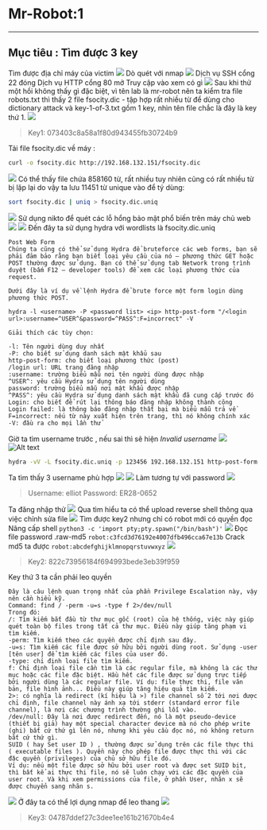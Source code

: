 # Mr-Robot:1
***
## Mục tiêu : Tìm được 3 key
Tìm được địa chỉ máy của victim
![](image-1.png)
Dò quét với nmap
![](image-2.png)
Dịch vụ SSH cổng 22 đóng
Dịch vụ HTTP cổng 80 mở
Truy cập vào xem có gì
![](image-3.png)
Sau khi thử một hồi không thấy gì đặc biệt, vì tên lab là mr-robot nên ta kiểm tra file robots.txt thì thấy 2 file fsocity.dic - tập hợp rất nhiều từ để dùng cho dictionary attack và key-1-of-3.txt gồm 1 key, nhìn tên file chắc là đây là key thứ 1.
![](image-4.png)
>Key1: 073403c8a58a1f80d943455fb30724b9

Tải file fsocity.dic về máy : 
``` sh
curl -o fsocity.dic http://192.168.132.151/fsocity.dic
```
![](image-5.png)
Có thể thấy file chứa 858160 từ, rất nhiều tuy nhiên cũng có rất nhiều từ bị lặp lại do vậy ta lưu 11451 từ unique vào để tý dùng: 
```sh
sort fsocity.dic | uniq > fsocity.dic.uniq
```
![](image-6.png)
Sử dụng nikto để quét các lỗ hổng bảo mật phổ biến trên máy chủ web
![](image-7.png)
![](image-8.png)
Đến đây ta sử dụng hydra với wordlists là fsocity.dic.uniq
```
Post Web Form
Chúng ta cũng có thể sử dụng Hydra để bruteforce các web forms, bạn sẽ phải đảm bảo rằng bạn biết loại yêu cầu của nó – phương thức GET hoặc POST thường được sử dụng. Bạn có thể sử dụng tab Network trong trình duyệt (bấm F12 – developer tools) để xem các loại phương thức của request.

Dưới đây là ví dụ về lệnh Hydra để brute force một form login dùng phương thức POST.

hydra -l <username> -P <password list> <ip> http-post-form "/<login url>:username=^USER^&password=^PASS^:F=incorrect" -V

Giải thích các tùy chọn:

-l: Tên người dùng duy nhất
-P: cho biết sử dụng danh sách mật khẩu sau
http-post-form: cho biết loại phương thức (post)
/login url: URL trang đăng nhập
:username: trường biểu mẫu nơi tên người dùng được nhập
^USER^: yêu cầu Hydra sử dụng tên người dùng
password: trường biểu mẫu nơi mật khẩu được nhập
^PASS^: yêu cầu Hydra sử dụng danh sách mật khẩu đã cung cấp trước đó
Login: cho biết để rút lại thông báo đăng nhập không thành công
Login failed: là thông báo đăng nhập thất bại mà biểu mẫu trả về
F=incorrect: nếu từ này xuất hiện trên trang, thì nó không chính xác
-V: đầu ra cho mọi lần thử
```
Giờ ta tìm username trước , nếu sai thì sẽ hiện *Invalid username*
![](image-9.png)
![Alt text](image-10.png)
```sh
hydra -vV -L fsocity.dic.uniq -p 123456 192.168.132.151 http-post-form '/wp-login.php:log=^USER^&pwd=^PASS^&wp-submit=Log+In:F=Invalid username' -o username
```
Ta tìm thấy 3 username phù hợp
![](image-11.png)
![](image-12.png)
Làm tương tự với password
![](image-13.png)
> Username: elliot
Password: ER28-0652

Ta đăng nhập thử
![](image-14.png)
Qua tìm hiểu ta có thể upload reverse shell thông qua việc chỉnh sửa file
![](image-15.png)
Tìm được key2 nhưng chỉ có robot mới có quyền đọc
Nâng cấp shell `python3 -c 'import pty;pty.spawn("/bin/bash")'`
![](image-16.png)
Đọc file password .raw-md5 `robot:c3fcd3d76192e4007dfb496cca67e13b`
Crack md5 ta được `robot:abcdefghijklmnopqrstuvwxyz`
![](image-17.png)
>Key2: 822c73956184f694993bede3eb39f959

Key thứ 3 ta cần phải leo quyền

```
Đây là câu lệnh quan trọng nhất của phần Privilege Escalation này, vậy nên cần hiểu kỹ.
Command: find / -perm -u=s -type f 2>/dev/null
Trong đó:
/: Tìm kiếm bắt đầu từ thư mục gốc (root) của hệ thống, việc này giúp quét toàn bộ files trong tất cả thư mục. Điều này giúp tăng phạm vi tìm kiếm.
-perm: Tìm kiếm theo các quyền được chỉ định sau đây.
-u=s: Tìm kiếm các file được sở hữu bởi người dùng root. Sử dụng -user [tên user] để tìm kiếm các files của user đó.
-type: chỉ định loại file tìm kiếm.
f: Chỉ định loại file cần tìm là các regular file, mà không là các thư mục hoặc các file đặc biệt. Hầu hết các file được sử dụng trực tiếp bởi người dùng là các regular file. Ví dụ: file thực thi, file văn bản, file hình ảnh... Điều này giúp tăng hiệu quả tìm kiếm.
2>: có nghĩa là redirect (kí hiệu là >) file channel số 2 tới nơi được chỉ định, file channel này ánh xạ tới stderr (standard error file channel), là nơi các chương trình thường ghi lỗi vào.
/dev/null: Đây là nơi được redirect đến, nó là một pseudo-device (thiết bị giả) hay một special character device mà nó cho phép write (ghi) bất cứ thứ gì lên nó, nhưng khi yêu cầu đọc nó, nó không return bất cứ thứ gì.
SUID ( hay Set user ID ) , thường được sử dụng trên các file thực thi ( executable files ). Quyền này cho phép file được thực thi với các đặc quyền (privileges) của chủ sở hữu file đó.
Ví dụ: nếu một file được sở hữu bởi user root và được set SUID bit, thì bất kể ai thực thi file, nó sẽ luôn chạy với các đặc quyền của user root. Và khi xem permissions của file, ở phần User, nhãn x sẽ được chuyển sang nhãn s.
```
![](image-18.png)
Ở đây ta có thể lợi dụng nmap để leo thang
![](image-19.png)
>Key3: 04787ddef27c3dee1ee161b21670b4e4
